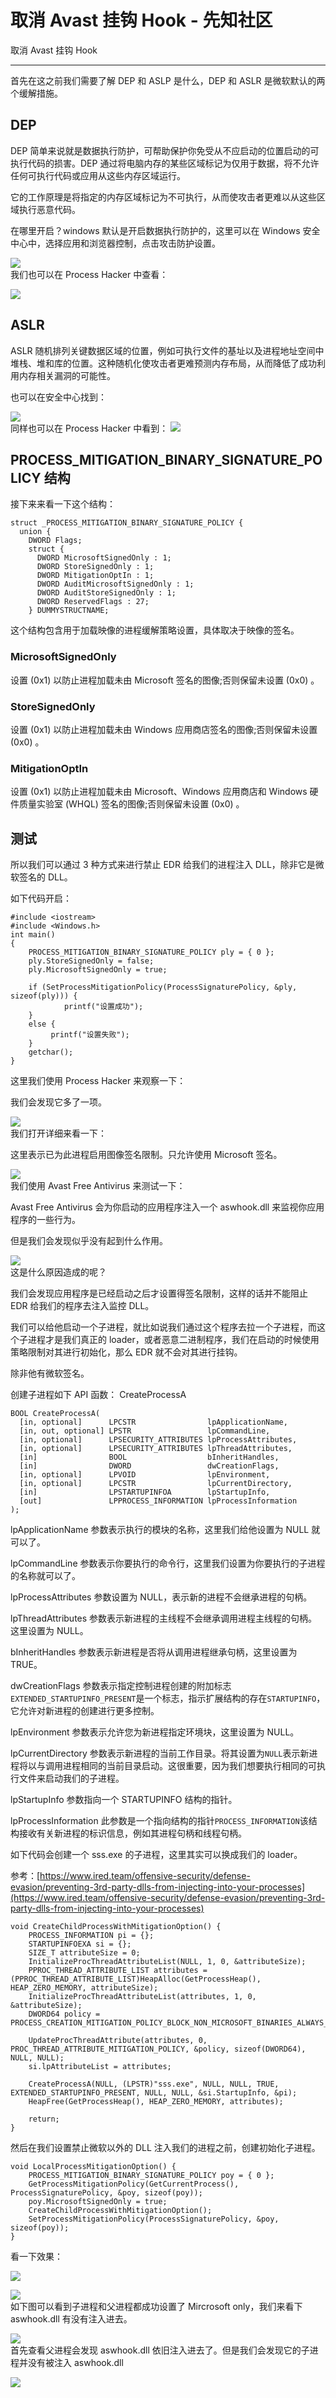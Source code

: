 

# 取消 Avast 挂钩 Hook - 先知社区

取消 Avast 挂钩 Hook

- - -

首先在这之前我们需要了解 DEP 和 ASLP 是什么，DEP 和 ASLR 是微软默认的两个缓解措施。

## DEP

DEP 简单来说就是数据执行防护，可帮助保护你免受从不应启动的位置启动的可执行代码的损害。DEP 通过将电脑内存的某些区域标记为仅用于数据，将不允许任何可执行代码或应用从这些内存区域运行。

它的工作原理是将指定的内存区域标记为不可执行，从而使攻击者更难以从这些区域执行恶意代码。

在哪里开启？windows 默认是开启数据执行防护的，这里可以在 Windows 安全中心中，选择应用和浏览器控制，点击攻击防护设置。

[![](assets/1706959083-85126dddaed77743b0bee03db917c44d.png)](https://xzfile.aliyuncs.com/media/upload/picture/20240126094951-31e8367a-bbed-1.png)  
我们也可以在 Process Hacker 中查看：

[![](assets/1706959083-5f208f789a8034c8d1da05189a35c6a7.png)](https://xzfile.aliyuncs.com/media/upload/picture/20240126094956-34f03e08-bbed-1.png)

## ASLR

ASLR 随机排列关键数据区域的位置，例如可执行文件的基址以及进程地址空间中堆栈、堆和库的位置。这种随机化使攻击者更难预测内存布局，从而降低了成功利用内存相关漏洞的可能性。

也可以在安全中心找到：

[![](assets/1706959083-0fbb6e4395e41559f5e2fe76843171df.png)](https://xzfile.aliyuncs.com/media/upload/picture/20240126095002-383f0b66-bbed-1.png)  
同样也可以在 Process Hacker 中看到： 
[![](assets/1706959083-fd0c73b57e1eed422cfcb6cb406213df.png)](https://xzfile.aliyuncs.com/media/upload/picture/20240126095007-3b3b1968-bbed-1.png)

## PROCESS\_MITIGATION\_BINARY\_SIGNATURE\_POLICY 结构

接下来来看一下这个结构：

```plain
struct _PROCESS_MITIGATION_BINARY_SIGNATURE_POLICY {
  union {
    DWORD Flags;
    struct {
      DWORD MicrosoftSignedOnly : 1;
      DWORD StoreSignedOnly : 1;
      DWORD MitigationOptIn : 1;
      DWORD AuditMicrosoftSignedOnly : 1;
      DWORD AuditStoreSignedOnly : 1;
      DWORD ReservedFlags : 27;
    } DUMMYSTRUCTNAME;
```

这个结构包含用于加载映像的进程缓解策略设置，具体取决于映像的签名。

### MicrosoftSignedOnly

设置 (0x1) 以防止进程加载未由 Microsoft 签名的图像;否则保留未设置 (0x0) 。

### StoreSignedOnly

设置 (0x1) 以防止进程加载未由 Windows 应用商店签名的图像;否则保留未设置 (0x0) 。

### MitigationOptIn

设置 (0x1) 以防止进程加载未由 Microsoft、Windows 应用商店和 Windows 硬件质量实验室 (WHQL) 签名的图像;否则保留未设置 (0x0) 。

## 测试

所以我们可以通过 3 种方式来进行禁止 EDR 给我们的进程注入 DLL，除非它是微软签名的 DLL。

如下代码开启：

```plain
#include <iostream>
#include <Windows.h>
int main()
{
    PROCESS_MITIGATION_BINARY_SIGNATURE_POLICY ply = { 0 };
    ply.StoreSignedOnly = false;
    ply.MicrosoftSignedOnly = true;

    if (SetProcessMitigationPolicy(ProcessSignaturePolicy, &ply, sizeof(ply))) {
            printf("设置成功");
    }
    else {
         printf("设置失败");
    }
    getchar();
}
```

这里我们使用 Process Hacker 来观察一下：

我们会发现它多了一项。

[![](assets/1706959083-4fc0a8639247f3bba134a393cc962a9f.png)](https://xzfile.aliyuncs.com/media/upload/picture/20240126095045-52682edc-bbed-1.png)  
我们打开详细来看一下：

这里表示已为此进程启用图像签名限制。只允许使用 Microsoft 签名。

[![](assets/1706959083-5ff4956f6e0198a042476d897fa49acc.png)](https://xzfile.aliyuncs.com/media/upload/picture/20240126095051-55893aac-bbed-1.png)  
我们使用 Avast Free Antivirus 来测试一下：

Avast Free Antivirus 会为你启动的应用程序注入一个 aswhook.dll 来监视你应用程序的一些行为。

但是我们会发现似乎没有起到什么作用。

[![](assets/1706959083-5b65bfadf033f48b6e36cf613be44d95.png)](https://xzfile.aliyuncs.com/media/upload/picture/20240126095058-5a0cf0fa-bbed-1.png)  
这是什么原因造成的呢？

我们会发现应用程序是已经启动之后才设置得签名限制，这样的话并不能阻止 EDR 给我们的程序去注入监控 DLL。

我们可以给他启动一个子进程，就比如说我们通过这个程序去拉一个子进程，而这个子进程才是我们真正的 loader，或者恶意二进制程序，我们在启动的时候使用策略限制对其进行初始化，那么 EDR 就不会对其进行挂钩。

除非他有微软签名。

创建子进程如下 API 函数： 
CreateProcessA

```plain
BOOL CreateProcessA(
  [in, optional]      LPCSTR                lpApplicationName,
  [in, out, optional] LPSTR                 lpCommandLine,
  [in, optional]      LPSECURITY_ATTRIBUTES lpProcessAttributes,
  [in, optional]      LPSECURITY_ATTRIBUTES lpThreadAttributes,
  [in]                BOOL                  bInheritHandles,
  [in]                DWORD                 dwCreationFlags,
  [in, optional]      LPVOID                lpEnvironment,
  [in, optional]      LPCSTR                lpCurrentDirectory,
  [in]                LPSTARTUPINFOA        lpStartupInfo,
  [out]               LPPROCESS_INFORMATION lpProcessInformation
);
```

lpApplicationName 参数表示执行的模块的名称，这里我们给他设置为 NULL 就可以了。

lpCommandLine 参数表示你要执行的命令行，这里我们设置为你要执行的子进程的名称就可以了。

lpProcessAttributes 参数设置为 NULL，表示新的进程不会继承进程的句柄。

lpThreadAttributes 参数表示新进程的主线程不会继承调用进程主线程的句柄。这里设置为 NULL。

bInheritHandles 参数表示新进程是否将从调用进程继承句柄，这里设置为 TRUE。

dwCreationFlags 参数表示指定控制进程创建的附加标志`EXTENDED_STARTUPINFO_PRESENT`是一个标志，指示扩展结构的存在`STARTUPINFO`，它允许对新进程的创建进行更多控制。

lpEnvironment 参数表示允许您为新进程指定环境块，这里设置为 NULL。

lpCurrentDirectory 参数表示新进程的当前工作目录。将其设置为`NULL`表示新进程将以与调用进程相同的当前目录启动。这很重要，因为我们想要执行相同的可执行文件来启动我们的子进程。

lpStartupInfo 参数指向一个 STARTUPINFO 结构的指针。

lpProcessInformation 此参数是一个指向结构的指针`PROCESS_INFORMATION`该结构接收有关新进程的标识信息，例如其进程句柄和线程句柄。

如下代码会创建一个 sss.exe 的子进程，这里其实可以换成我们的 loader。

参考：[https://www.ired.team/offensive-security/defense-evasion/preventing-3rd-party-dlls-from-injecting-into-your-processes](https://www.ired.team/offensive-security/defense-evasion/preventing-3rd-party-dlls-from-injecting-into-your-processes)

```plain
void CreateChildProcessWithMitigationOption() {
    PROCESS_INFORMATION pi = {};
    STARTUPINFOEXA si = {};
    SIZE_T attributeSize = 0;
    InitializeProcThreadAttributeList(NULL, 1, 0, &attributeSize);
    PPROC_THREAD_ATTRIBUTE_LIST attributes = (PPROC_THREAD_ATTRIBUTE_LIST)HeapAlloc(GetProcessHeap(), HEAP_ZERO_MEMORY, attributeSize);
    InitializeProcThreadAttributeList(attributes, 1, 0, &attributeSize);
    DWORD64 policy = PROCESS_CREATION_MITIGATION_POLICY_BLOCK_NON_MICROSOFT_BINARIES_ALWAYS_ON;

    UpdateProcThreadAttribute(attributes, 0, PROC_THREAD_ATTRIBUTE_MITIGATION_POLICY, &policy, sizeof(DWORD64), NULL, NULL);
    si.lpAttributeList = attributes;

    CreateProcessA(NULL, (LPSTR)"sss.exe", NULL, NULL, TRUE, EXTENDED_STARTUPINFO_PRESENT, NULL, NULL, &si.StartupInfo, &pi);
    HeapFree(GetProcessHeap(), HEAP_ZERO_MEMORY, attributes);

    return;
}
```

然后在我们设置禁止微软以外的 DLL 注入我们的进程之前，创建初始化子进程。

```plain
void LocalProcessMitigationOption() {
    PROCESS_MITIGATION_BINARY_SIGNATURE_POLICY poy = { 0 };
    GetProcessMitigationPolicy(GetCurrentProcess(), ProcessSignaturePolicy, &poy, sizeof(poy));
    poy.MicrosoftSignedOnly = true;
    CreateChildProcessWithMitigationOption();
    SetProcessMitigationPolicy(ProcessSignaturePolicy, &poy, sizeof(poy));
}
```

看一下效果：

[![](assets/1706959083-83e5f8809b640679c9e437369e7e14fe.png)](https://xzfile.aliyuncs.com/media/upload/picture/20240126095144-756aa27a-bbed-1.png)

[![](assets/1706959083-ecb0e5825f64f890dc7bed3b027f1a09.png)](https://xzfile.aliyuncs.com/media/upload/picture/20240126095147-772844e6-bbed-1.png)  
如下图可以看到子进程和父进程都成功设置了 Mircrosoft only，我们来看下 aswhook.dll 有没有注入进去。

[![](assets/1706959083-4f8afe2358c2fe959bf35adcec2fe311.png)](https://xzfile.aliyuncs.com/media/upload/picture/20240126095153-7a9533d2-bbed-1.png)  
首先查看父进程会发现 aswhook.dll 依旧注入进去了。但是我们会发现它的子进程并没有被注入 aswhook.dll

[![](assets/1706959083-f24c6f6965719824659b335d8313ca21.png)](https://xzfile.aliyuncs.com/media/upload/picture/20240126095201-7f4340ae-bbed-1.png)
